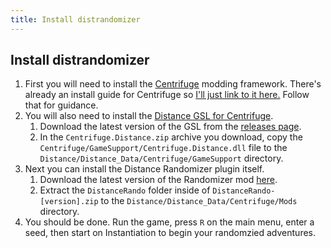 ```yaml
---
title: Install distrandomizer
---
```

## Install distrandomizer

1. First you will need to install the [Centrifuge] modding framework.
   There's already an install guide for Centrifuge so [I'll just link to it here.]
   Follow that for guidance.
2. You will also need to install the [Distance GSL for Centrifuge].
   1. Download the latest version of the GSL from the [releases page].
   2. In the `Centrifuge.Distance.zip` archive you download, copy the
      `Centrifuge/GameSupport/Centrifuge.Distance.dll` file to the
      `Distance/Distance_Data/Centrifuge/GameSupport` directory.
3. Next you can install the Distance Randomizer plugin itself.
   1. Download the latest version of the Randomizer mod [here].
   2. Extract the `DistanceRando` folder inside of `DistanceRando-[version].zip` to the
      `Distance/Distance_Data/Centrifuge/Mods` directory.
4. You should be done. Run the game, press `R` on the main menu, enter a seed, then
   start on Instantiation to begin your randomzied adventures.

[Centrifuge]: https://github.com/Ciastex/Centrifuge
[I'll just link to it here.]: https://github.com/Ciastex/Centrifuge/wiki//How-to-Install
[Distance GSL for Centrifuge]: https://github.com/REHERC/Centrifuge.Distance
[releases page]: https://github.com/REHERC/Centrifuge.Distance/releases/latest
[here]: https://github.com/Tiyenti/distrandomizer/releases